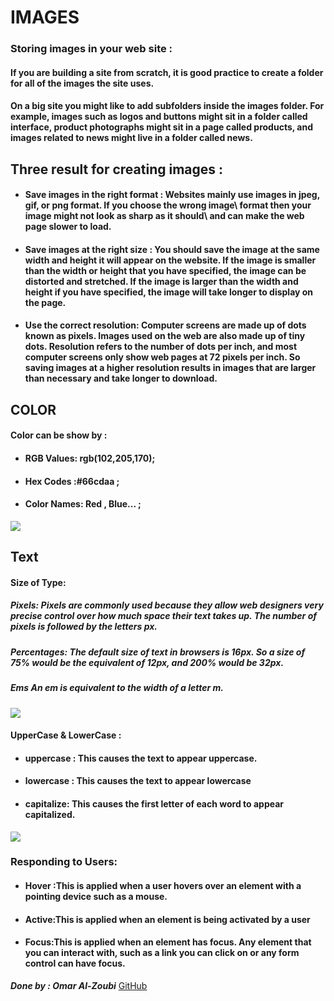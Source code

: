 # IMAGES 
### Storing images in your web site :
#### If you are building a site from scratch, it is good practice to create a folder for all of the images the site uses.
#### On a big site you might like to add subfolders inside the images folder. For example, images such as logos and buttons might sit in a folder called interface, product photographs might sit in a page called products, and images related to news might live in a folder called news.

## Three result for creating images :
- #### Save images in the right format : Websites mainly use images in jpeg, gif, or png format. If you choose the wrong image\ format then your image might not look as sharp as it should\ and can make the web page slower to load.

- #### Save images at the right size : You should save the image at the same width and height it will appear on the website. If the image is smaller than the width or height that you have specified, the image can be distorted and stretched. If the image is larger than the width and height if you have specified, the image will take longer to display on the page.
- #### Use the correct resolution: Computer screens are made up of dots known as pixels. Images used on the web are also made up of tiny dots. Resolution refers to the number of dots per inch, and most computer screens only show web pages at 72 pixels per inch. So saving images at a higher resolution results in images that are larger than necessary and take longer to download.

## COLOR
#### Color can be  show by :
- #### RGB Values: rgb(102,205,170);
- #### Hex Codes :#66cdaa ;
- #### Color Names: Red , Blue... ;
![](https://jquerypluginsfree.com/uploads/Bootstrap%204%20Color%20Palette.png) 

## Text 
#### Size of Type:
##### Pixels: Pixels are commonly used because they allow web designers very precise control over how much space their text takes up. The number of pixels is followed by the letters px.
##### Percentages: The default size of text in browsers is 16px. So a size of 75% would be the equivalent of 12px, and 200% would be 32px.
##### Ems An em is equivalent to the width of a letter m.
![](https://i1.wp.com/www.tutorialbrain.com/wp-content/uploads/2019/02/Font-in-HTML.jpg?fit=1920%2C1080&ssl=1)

#### UpperCase & LowerCase :
- #### uppercase : This causes the text to appear uppercase. 
- #### lowercase : This causes the text to appear lowercase

- #### capitalize:  This causes the first letter of each word to appear capitalized.
![](https://www.codegrepper.com/codeimages/uppercase-tag-in-html.png)
### Responding to Users:
- #### Hover :This is applied when a user hovers over an element with a pointing device such as a mouse. 
- #### Active:This is applied when an element is being activated by a user
- #### Focus:This is applied when an element has focus. Any element that you can interact with, such as a link you can click on or any form control can have focus.


***Done by : Omar Al-Zoubi***
[GitHub](https://github.com/Omar-zoubi)